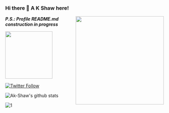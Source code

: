 ### Hi there 👋 A K Shaw here!

<!--
**Ak-Shaw/Ak-Shaw** is a ✨ _special_ ✨ repository because its `README.md` (this file) appears on your GitHub profile.

Here are some ideas to get you started:

- 🔭 I’m currently working on ...

- 🌱 I’m currently learning ...

- 👯 I’m looking to collaborate on ...

- 🤔 I’m looking for help with ...

- 💬 Ask me about ...

- 📫 How to reach me: ...

- 😄 Pronouns: ...

- ⚡ Fun fact: ...
  -->

  <img align="right" src="https://media3.giphy.com/media/L1R1tvI9svkIWwpVYr/giphy.gif?cid=ecf05e47z5m20vzhay52hnxgmx06tkmgpt6s2lbku1q4wp3n&rid=giphy.gif" width="280" height="auto" />

***P.S.: Profile README.md construction in progress***

<img src = "https://ih1.redbubble.net/image.121511338.0820/mp,840x830,matte,f8f8f8,t-pad,1000x1000,f8f8f8.jpg" width = "150" />

<a href="https://twitter.com/akshawz"><img alt="Twitter Follow" src="https://img.shields.io/twitter/follow/akshawz?style=for-the-badge&color=09f&labelColor=black&logo=twitter&label=@akshawz"></a>

![Ak-Shaw's github stats](https://github-readme-stats.vercel.app/api?username=Ak-Shaw&theme=blue-green)

 ![1](https://github-readme-stats.vercel.app/api/top-langs/?username=Ak-Shaw&theme=blue-green)

